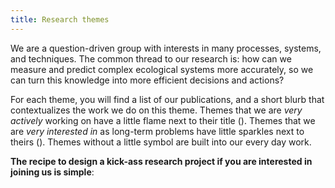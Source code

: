 ```yaml
---
title: Research themes
---
```


We are a question-driven group with interests in many processes, systems, and techniques. The common thread to our research is: how can we measure and predict complex ecological systems more accurately, so we can turn this knowledge into more efficient decisions and actions?

For each theme, you will find a list of our publications, and a short blurb that contextualizes the work we do on this theme. Themes that we are *very actively* working on have a little flame next to their title (<i class="ri-fire-line"></i>). Themes that we are *very interested in* as long-term problems have little sparkles next to theirs (<i class="ri-sparkling-line"></i>). Themes without a little symbol are built into our every day work.

**The recipe to design a kick-ass research project if you are interested in joining us is simple**:

<div style="text-align: center;">
<i class="ri-fire-line"></i> <i class="ri-equal-line"></i> <i class="ri-heart-line"></i> &nbsp;&nbsp;&nbsp;&nbsp;&nbsp;&nbsp;&nbsp;&nbsp;&nbsp;&nbsp;&nbsp; <i class="ri-fire-line"></i> <i class="ri-add-line"></i> <i class="ri-sparkling-line"></i> <i class="ri-equal-line"></i> <i class="ri-hearts-line"></i>
</div>
